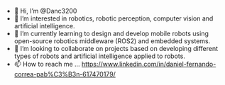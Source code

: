 - 👋 Hi, I’m @Danc3200
- 👀 I’m interested in robotics, robotic perception, computer vision and artificial intelligence.
- 🌱 I’m currently learning to design and develop mobile robots using open-source robotics middleware (ROS2) and embedded systems.
- 💞️ I’m looking to collaborate on projects based on developing different types of robots and artificial intelligence applied to robots.
- 📫 How to reach me ... https://www.linkedin.com/in/daniel-fernando-correa-pab%C3%B3n-617470179/

<!---
Danc3200/Danc3200 is a ✨ special ✨ repository because its `README.md` (this file) appears on your GitHub profile.
You can click the Preview link to take a look at your changes.
--->
